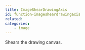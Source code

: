 ```yaml
---
title: ImageShearDrawingAxis
id: function-imagesheardrawingaxis
related:
categories:
    - image
---
```


Shears the drawing canvas.
